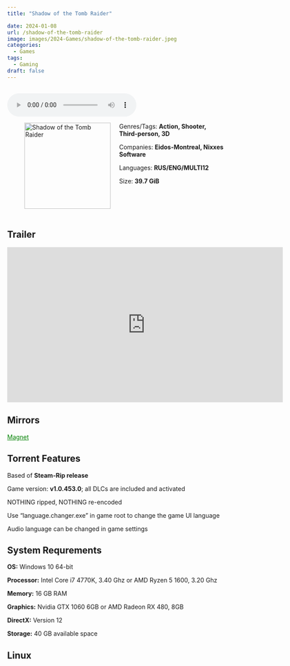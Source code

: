 ```yaml
---
title: "Shadow of the Tomb Raider"

date: 2024-01-08
url: /shadow-of-the-tomb-raider
image: images/2024-Games/shadow-of-the-tomb-raider.jpeg
categories:
  - Games
tags:
  - Gaming
draft: false
---
```

##

<style>
  body.dark-mode,
  body.dark-mode main * {
    background: url('/images/2024-Games/shadow-of-the-tomb-raider.jpg') center center fixed no-repeat;
    background-size: 100% 100%;
    background-size: cover;
    color: #f5f5f5;
  }
</style>
<script>
    document.addEventListener('DOMContentLoaded', function () {
        var body = document.body;
        var switcher = document.querySelector('.js-toggle');
                body.classList.add('dark-mode');
                // Save user preference in storage
                localStorage.setItem('darkMode', 'true');
            
        });
</script>

<audio controls autoplay>
  <source src="/audio/shadow-of-the-tomb-raider.mp3" type="audio/mp3">
  Your browser does not support the audio tag.
</audio>

<figure style="float: left; margin-right: 20px;">
  <img src="/images/2024-Games/shadow-of-the-tomb-raider.jpeg" alt="Shadow of the Tomb Raider" style="width: 200px;">
</figure>

Genres/Tags: **Action, Shooter, Third-person, 3D**

Companies: **Eidos-Montreal, Nixxes Software**

Languages: **RUS/ENG/MULTI12**

Size: **39.7 GiB**
# ⠀

## Trailer
<iframe width="640" height="360" src="https://www.youtube.com/embed/XYtyeqVQnRI" title="Shadow Of The Tomb Raider - Official Trailer" frameborder="0" allow="accelerometer; autoplay; clipboard-write; encrypted-media; gyroscope; picture-in-picture; web-share" allowfullscreen></iframe>

## Mirrors
<a href="mmagnet:?xt=urn:btih:VJ42LVUU3335VKF47YKHSRZFZJGBGUK7&dn=Shadow%20of%20the%20Tomb%20Raider" style="color: green;">Magnet</a>

## Torrent Features
Based of **Steam-Rip release**

Game version: **v1.0.453.0**; all DLCs are included and activated

NOTHING ripped, NOTHING re-encoded

Use “language.changer.exe” in game root to change the game UI language

Audio language can be changed in game settings


## System Requrements
**OS:** Windows 10 64-bit

**Processor:** Intel Core i7 4770K, 3.40 Ghz or AMD Ryzen 5 1600, 3.20 Ghz

**Memory:** 16 GB RAM

**Graphics:** Nvidia GTX 1060 6GB or AMD Radeon RX 480, 8GB

**DirectX:** Version 12

**Storage:** 40 GB available space

## Linux


